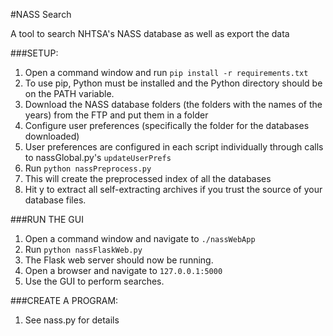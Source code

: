 #NASS Search

A tool to search NHTSA's NASS database as well as export the data

###SETUP:

1. Open a command window and run `pip install -r requirements.txt`
 1. To use pip, Python must be installed and the Python directory should be on the PATH variable.
2. Download the NASS database folders (the folders with the names of the years) from the FTP and put them in a folder
3. Configure user preferences (specifically the folder for the databases downloaded)
 1. User preferences are configured in each script individually through calls to nassGlobal.py's `updateUserPrefs`
4. Run `python nassPreprocess.py`
 1. This will create the preprocessed index of all the databases
 2. Hit y to extract all self-extracting archives if you trust the source of your database files.

###RUN THE GUI

1. Open a command window and navigate to `./nassWebApp`
2. Run `python nassFlaskWeb.py`
3. The Flask web server should now be running.
3. Open a browser and navigate to `127.0.0.1:5000`
4. Use the GUI to perform searches.

###CREATE A PROGRAM:

1. See nass.py for details
